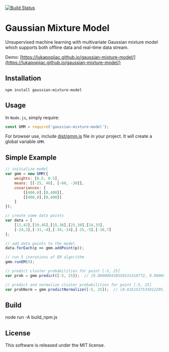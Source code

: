 [![Build Status](https://travis-ci.org/lukapopijac/gaussian-mixture-model.svg?branch=master)](https://travis-ci.org/lukapopijac/gaussian-mixture-model)

Gaussian Mixture Model
======================

Unsupervised machine learning with multivariate Gaussian mixture model
which supports both offline data and real-time data stream.

Demo: [https://lukapopijac.github.io/gaussian-mixture-model/](https://lukapopijac.github.io/gaussian-mixture-model/)

Installation
------------

```
npm install gaussian-mixture-model
```


Usage
-----
In `Node.js`, simply require:
```javascript
const GMM = require('gaussian-mixture-model');
```

For browser use, include [dist/gmm.js](https://github.com/lukapopijac/gaussian-mixture-model/blob/master/dist/gmm.js) 
file in your project. It will create a global variable `GMM`.


Simple Example
--------------
```javascript
// initialize model
var gmm = new GMM({
	weights: [0.5, 0.5],
	means: [[-25, 40], [-60, -30]],
	covariances: [
		[[400,0],[0,400]],
		[[400,0],[0,400]]
	]
});

// create some data points
var data = [
	[11,42],[19,45],[15,36],[25,38],[24,33],
	[-24,3],[-31,-4],[-34,-14],[-25,-5],[-16,7]
];

// add data points to the model
data.forEach(p => gmm.addPoint(p));

// run 5 iterations of EM algorithm
gmm.runEM(5);

// predict cluster probabilities for point [-5, 25]
var prob = gmm.predict([-5, 25]);  // [0.000009438559331418772, 0.000002126123537376676]

// predict and normalize cluster probabilities for point [-5, 25]
var probNorm = gmm.predictNormalize([-5, 25]);  // [0.8161537535012295, 0.18384624649877046]
```

Build
-----
node run -A build_npm.js <version>


License
-------
This software is released under the MIT license.
